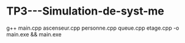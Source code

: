 # TP3---Simulation-de-syst-me

g++ main.cpp ascenseur.cpp personne.cpp queue.cpp etage.cpp -o main.exe && main.exe
